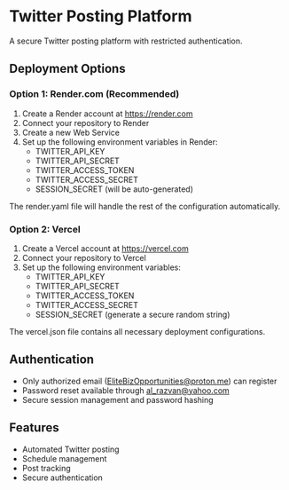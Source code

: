 # Twitter Posting Platform

A secure Twitter posting platform with restricted authentication.

## Deployment Options

### Option 1: Render.com (Recommended)
1. Create a Render account at https://render.com
2. Connect your repository to Render
3. Create a new Web Service
4. Set up the following environment variables in Render:
   - TWITTER_API_KEY
   - TWITTER_API_SECRET
   - TWITTER_ACCESS_TOKEN
   - TWITTER_ACCESS_SECRET
   - SESSION_SECRET (will be auto-generated)

The render.yaml file will handle the rest of the configuration automatically.

### Option 2: Vercel
1. Create a Vercel account at https://vercel.com
2. Connect your repository to Vercel
3. Set up the following environment variables:
   - TWITTER_API_KEY
   - TWITTER_API_SECRET
   - TWITTER_ACCESS_TOKEN
   - TWITTER_ACCESS_SECRET
   - SESSION_SECRET (generate a secure random string)

The vercel.json file contains all necessary deployment configurations.

## Authentication

- Only authorized email (EliteBizOpportunities@proton.me) can register
- Password reset available through al_razvan@yahoo.com
- Secure session management and password hashing

## Features

- Automated Twitter posting
- Schedule management
- Post tracking
- Secure authentication